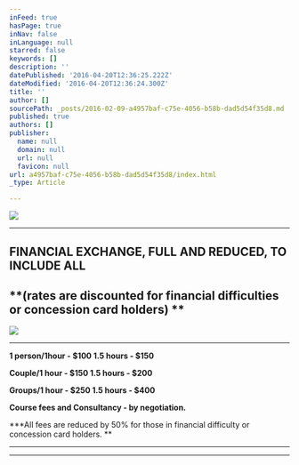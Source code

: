 ```yaml
---
inFeed: true
hasPage: true
inNav: false
inLanguage: null
starred: false
keywords: []
description: ''
datePublished: '2016-04-20T12:36:25.222Z'
dateModified: '2016-04-20T12:36:24.300Z'
title: ''
author: []
sourcePath: _posts/2016-02-09-a4957baf-c75e-4056-b58b-dad5d54f35d8.md
published: true
authors: []
publisher:
  name: null
  domain: null
  url: null
  favicon: null
url: a4957baf-c75e-4056-b58b-dad5d54f35d8/index.html
_type: Article

---
```

![](https://the-grid-user-content.s3-us-west-2.amazonaws.com/c899598a-e83b-4659-848f-6a481dd93291.jpg)

****

## FINANCIAL EXCHANGE, FULL AND REDUCED, TO INCLUDE ALL

## **(rates are discounted for financial difficulties or concession card holders) **
![](https://the-grid-user-content.s3-us-west-2.amazonaws.com/81d93b08-d6a5-4efb-b173-c4f13933fe76.jpg)

****

**1 person/1hour - $100 1.5 hours - $150**

**Couple/1 hour - $150 1.5 hours - $200**

**Groups/1 hour - $250 1.5 hours - $400**

**Course fees and Consultancy - by negotiation.**

**\*All fees are reduced by 50% for those in financial difficulty or concession card holders. **

****

****